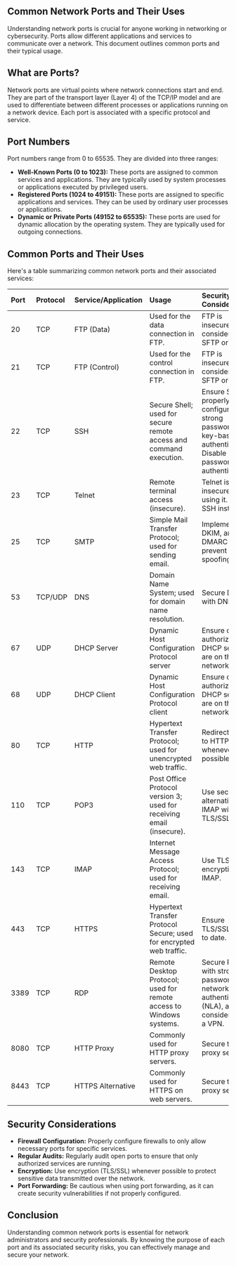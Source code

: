 ## Common Network Ports and Their Uses

Understanding network ports is crucial for anyone working in networking or cybersecurity. Ports allow different applications and services to communicate over a network. This document outlines common ports and their typical usage.

## What are Ports?

Network ports are virtual points where network connections start and end. They are part of the transport layer (Layer 4) of the TCP/IP model and are used to differentiate between different processes or applications running on a network device. Each port is associated with a specific protocol and service.

## Port Numbers

Port numbers range from 0 to 65535. They are divided into three ranges:

- **Well-Known Ports (0 to 1023):** These ports are assigned to common services and applications. They are typically used by system processes or applications executed by privileged users.
- **Registered Ports (1024 to 49151):** These ports are assigned to specific applications and services. They can be used by ordinary user processes or applications.
- **Dynamic or Private Ports (49152 to 65535):** These ports are used for dynamic allocation by the operating system. They are typically used for outgoing connections.

## Common Ports and Their Uses

Here's a table summarizing common network ports and their associated services:

| Port | Protocol | Service/Application | Usage                                                                | Security Considerations                                                                                               |
| :--- | :------- | :------------------ | :------------------------------------------------------------------- | :-------------------------------------------------------------------------------------------------------------------- |
| 20   | TCP      | FTP (Data)          | Used for the data connection in FTP.                                 | FTP is insecure; consider using SFTP or FTPS.                                                                         |
| 21   | TCP      | FTP (Control)       | Used for the control connection in FTP.                              | FTP is insecure; consider using SFTP or FTPS.                                                                         |
| 22   | TCP      | SSH                 | Secure Shell; used for secure remote access and command execution.   | Ensure SSH is properly configured with strong passwords or key-based authentication. Disable password authentication. |
| 23   | TCP      | Telnet              | Remote terminal access (insecure).                                   | Telnet is insecure; avoid using it. Use SSH instead.                                                                  |
| 25   | TCP      | SMTP                | Simple Mail Transfer Protocol; used for sending email.               | Implement SPF, DKIM, and DMARC to prevent email spoofing.                                                             |
| 53   | TCP/UDP  | DNS                 | Domain Name System; used for domain name resolution.                 | Secure DNS with DNSSEC.                                                                                               |
| 67   | UDP      | DHCP Server         | Dynamic Host Configuration Protocol server                           | Ensure only authorized DHCP servers are on the network.                                                               |
| 68   | UDP      | DHCP Client         | Dynamic Host Configuration Protocol client                           | Ensure only authorized DHCP servers are on the network.                                                               |
| 80   | TCP      | HTTP                | Hypertext Transfer Protocol; used for unencrypted web traffic.       | Redirect HTTP to HTTPS whenever possible.                                                                             |
| 110  | TCP      | POP3                | Post Office Protocol version 3; used for receiving email (insecure). | Use secure alternatives like IMAP with TLS/SSL.                                                                       |
| 143  | TCP      | IMAP                | Internet Message Access Protocol; used for receiving email.          | Use TLS/SSL encryption for IMAP.                                                                                      |
| 443  | TCP      | HTTPS               | Hypertext Transfer Protocol Secure; used for encrypted web traffic.  | Ensure TLS/SSL is up to date.                                                                                         |
| 3389 | TCP      | RDP                 | Remote Desktop Protocol; used for remote access to Windows systems.  | Secure RDP with strong passwords, network-level authentication (NLA), and consider using a VPN.                       |
| 8080 | TCP      | HTTP Proxy          | Commonly used for HTTP proxy servers.                                | Secure the proxy server.                                                                                              |
| 8443 | TCP      | HTTPS Alternative   | Commonly used for HTTPS on web servers.                              | Secure the proxy server.                                                                                              |

## Security Considerations

- **Firewall Configuration:** Properly configure firewalls to only allow necessary ports for specific services.
- **Regular Audits:** Regularly audit open ports to ensure that only authorized services are running.
- **Encryption:** Use encryption (TLS/SSL) whenever possible to protect sensitive data transmitted over the network.
- **Port Forwarding:** Be cautious when using port forwarding, as it can create security vulnerabilities if not properly configured.

## Conclusion

Understanding common network ports is essential for network administrators and security professionals. By knowing the purpose of each port and its associated security risks, you can effectively manage and secure your network.
